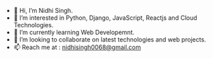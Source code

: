- 👋 Hi, I’m Nidhi Singh.
- 👀 I’m interested in Python, Django, JavaScript, Reactjs and Cloud Technologies.
- 🌱 I’m currently learning Web Developemnt.
- 💞️ I’m looking to collaborate on latest technologies and web projects.
- 📫 Reach me at : nidhisingh0068@gmail.com

<!---
NidhiSingh0068/NidhiSingh0068 is a ✨ special ✨ repository because its `README.md` (this file) appears on your GitHub profile.
You can click the Preview link to take a look at your changes.
--->
